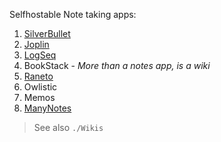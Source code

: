 Selfhostable Note taking apps:

1. [SilverBullet](https://fossengineer.com/selfhosting-silverbullet/)
2. [Joplin](https://fossengineer.com/joplin-docker-selfhosting/)
3. [LogSeq](https://fossengineer.com/selfhosting-logseq/)
4. BookStack - *More than a notes app, is a wiki*
5. [Raneto](https://fossengineer.com/raneto-markdown-knowledgebase-selfhosting/)
6. Owlistic
7. Memos
8. [ManyNotes](https://github.com/brufdev/many-notes?ref=noted.lol)

> See also `./Wikis`